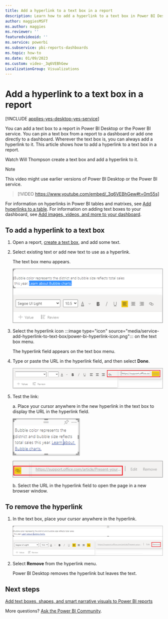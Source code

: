 ```yaml
---
title: Add a hyperlink to a text box in a report
description: Learn how to add a hyperlink to a text box in Power BI Desktop and the Power BI service.
author: maggiesMSFT
ms.author: maggies
ms.reviewer: ''
featuredvideoid: ''
ms.service: powerbi
ms.subservice: pbi-reports-dashboards
ms.topic: how-to
ms.date: 01/09/2023
ms.custom: video-_3q6VEBhGew
LocalizationGroup: Visualizations
---
```

# Add a hyperlink to a text box in a report

[!INCLUDE [applies-yes-desktop-yes-service](../includes/applies-yes-desktop-yes-service.md)]

You can add a text box to a report in Power BI Desktop or the Power BI service. You can pin a text box from a report to a dashboard or add one directly to a dashboard. Wherever the text box is, you can always add a hyperlink to it. This article shows how to add a hyperlink to a text box in a report.

Watch Will Thompson create a text box and add a hyperlink to it.

> [!NOTE]  
> This video might use earlier versions of Power BI Desktop or the Power BI service.

> [!VIDEO https://www.youtube.com/embed/_3q6VEBhGew#t=0m55s]

For information on hyperlinks in Power BI tables and matrixes, see [Add hyperlinks to a table](power-bi-hyperlinks-in-tables.md). For information on adding text boxes to your dashboard, see [Add images, videos, and more to your dashboard](service-dashboard-add-widget.md).

## To add a hyperlink to a text box

1. Open a report, [create a text box](power-bi-reports-add-text-and-shapes.md), and add some text.
2. Select existing text or add new text to use as a hyperlink.

   The text box menu appears.

   ![Screenshot of a text box with sample text.](media/service-add-hyperlink-to-text-box/power-bi-hyperlink-new.png)
3. Select the hyperlink icon :::image type="icon" source="media/service-add-hyperlink-to-text-box/power-bi-hyperlink-icon.png"::: on the text box menu.

   The hyperlink field appears on the text box menu.

4. Type or paste the URL in the hyperlink field, and then select **Done**.

   ![Screenshot of a text box, highlighting the hyperlink field.](media/service-add-hyperlink-to-text-box/power-bi-add-link.png)
5. Test the link:  

   a. Place your cursor anywhere in the new hyperlink in the text box to display the URL in the hyperlink field.  

      ![Screenshot showing a hyperlink in the text box.](media/service-add-hyperlink-to-text-box/power-bi-test-link.png)

      ![Screenshot of a textbox, highligting a URL in hyperlink field.](media/service-add-hyperlink-to-text-box/power-bi-hyperlink-edit.png)

   b. Select the URL in the hyperlink field to open the page in a new browser window.

## To remove the hyperlink

1. In the text box, place your cursor anywhere in the hyperlink.

     ![Screenshot of a textbox, highlighting Remove.](media/service-add-hyperlink-to-text-box/power-bi-hyperlink-remove.png)
2. Select **Remove** from the hyperlink menu.

   Power BI Desktop removes the hyperlink but leaves the text.

## Next steps

[Add text boxes, shapes, and smart narrative visuals to Power BI reports](power-bi-reports-add-text-and-shapes.md)

More questions? [Ask the Power BI Community](https://community.powerbi.com/).
